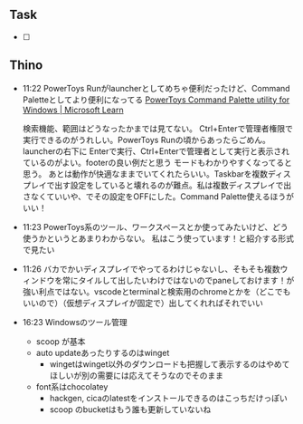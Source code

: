 ## Task
- [ ]

## Thino

- 11:22 
	PowerToys Runがlauncherとしてめちゃ便利だったけど、Command Paletteとしてより便利になってる
	[PowerToys Command Palette utility for Windows | Microsoft Learn](https://learn.microsoft.com/ja-jp/windows/powertoys/command-palette/overview)
	
	検索機能、範囲はどうなったかまでは見てない。
	Ctrl+Enterで管理者権限で実行できるのがうれしい。PowerToys Runの頃からあったらごめん。
	launcherの右下に Enterで実行、Ctrl+Enterで管理者として実行と表示されているのがよい。footerの良い例だと思う
	モードもわかりやすくなってると思う。
	あとは動作が快適なままでいてくれたらいい。Taskbarを複数ディスプレイで出す設定をしていると壊れるのが難点。私は複数ディスプレイで出さなくていいや、でその設定をOFFにした。Command Palette使えるほうがいい！ 
- 11:23 
	PowerToys系のツール、ワークスペースとか使ってみたいけど、どう使うかというとあまりわからない。
	私はこう使っています！と紹介する形式で見たい 
- 11:26 バカでかいディスプレイでやってるわけじゃないし、そもそも複数ウィンドウを常にタイルして出したいわけではないのでpaneしておけます！が強い利点ではない。vscodeとterminalと検索用のchromeとかを（どこでもいいので）（仮想ディスプレイが固定で）出してくれればそれでいい 
- 16:23 
	Windowsのツール管理
	- scoop が基本
	- auto updateあったりするのはwinget
		- wingetはwinget以外のダウンロードも把握して表示するのはやめてほしいが別の需要には応えてそうなのでそのまま
	- font系はchocolatey
		- hackgen, cicaのlatestをインストールできるのはこっちだけっぽい
		- scoop のbucketはもう誰も更新していないね 